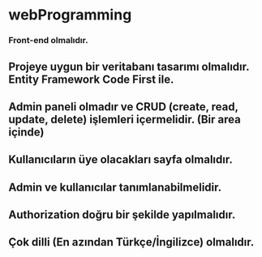 # webProgramming
### Front-end olmalıdır.
## Projeye uygun bir veritabanı tasarımı olmalıdır. Entity Framework Code First ile.
## Admin paneli olmadır ve CRUD (create, read, update, delete) işlemleri içermelidir. (Bir area içinde)
## Kullanıcıların üye olacakları sayfa olmalıdır.
## Admin ve kullanıcılar tanımlanabilmelidir.
## Authorization doğru bir şekilde yapılmalıdır.
## Çok dilli (En azından Türkçe/İngilizce) olmalıdır.

